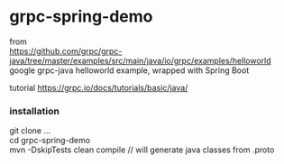# grpc-spring-demo
  
from  
https://github.com/grpc/grpc-java/tree/master/examples/src/main/java/io/grpc/examples/helloworld  
google grpc-java helloworld example, wrapped with Spring Boot  
  
tutorial
https://grpc.io/docs/tutorials/basic/java/
  
  
### installation   

git clone ...  
cd grpc-spring-demo  
mvn -DskipTests clean compile // will generate java classes from .proto    



